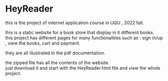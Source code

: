 # HeyReader
this is the project of internet application course in UQU , 2022 fall.

this is a static website for a book store that display in it different books.<br>
this project has different pages for many functionalities such as : sign in/up , view the books, cart and payment. <br>

they are all illustrated in the pdf documentation. <br>

the zipped file has all the contents of the website. <br>
just download it and start with the HeyReader.html file and view the whole project. <br>
